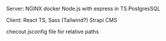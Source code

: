Server:
NGINX docker
Node.js with express in TS
PostgresSQL

Client:
React TS, Sass (Tailwind?)
Strapi CMS

checout jsconfig file for relative paths